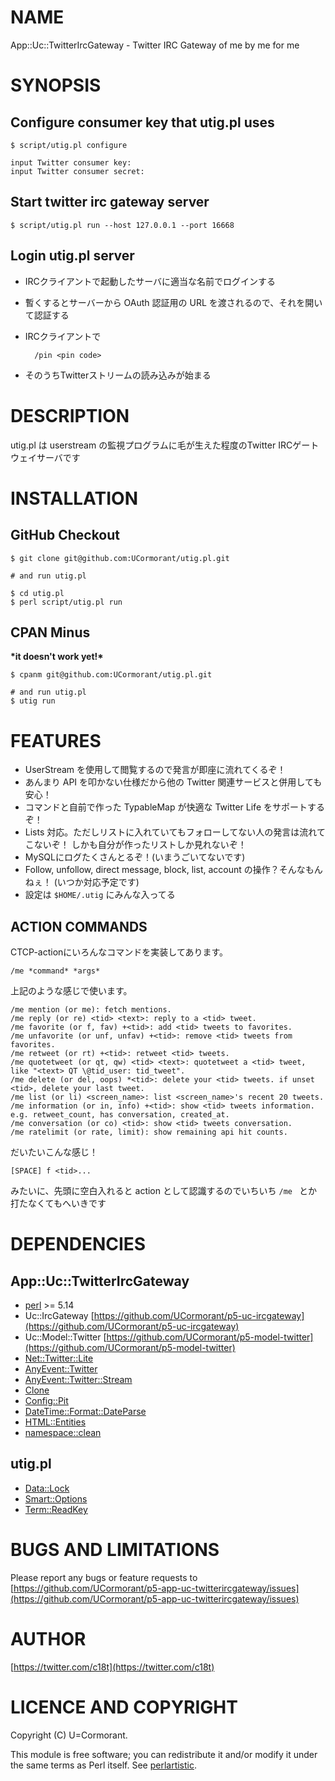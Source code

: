 # NAME

App::Uc::TwitterIrcGateway - Twitter IRC Gateway of me by me for me

# SYNOPSIS

## Configure consumer key that utig.pl uses

    $ script/utig.pl configure

    input Twitter consumer key:
    input Twitter consumer secret:

## Start twitter irc gateway server

    $ script/utig.pl run --host 127.0.0.1 --port 16668

## Login utig.pl server

- IRCクライアントで起動したサーバに適当な名前でログインする
- 暫くするとサーバーから OAuth 認証用の URL を渡されるので、それを開いて認証する
- IRCクライアントで

        /pin <pin code>
- そのうちTwitterストリームの読み込みが始まる

# DESCRIPTION

utig.pl は userstream の監視プログラムに毛が生えた程度のTwitter IRCゲートウェイサーバです

# INSTALLATION

## GitHub Checkout

    $ git clone git@github.com:UCormorant/utig.pl.git

    # and run utig.pl

    $ cd utig.pl
    $ perl script/utig.pl run

## CPAN Minus

__\*it doesn't work yet!\*__

    $ cpanm git@github.com:UCormorant/utig.pl.git

    # and run utig.pl
    $ utig run

# FEATURES

- UserStream を使用して閲覧するので発言が即座に流れてくるぞ！
- あんまり API を叩かない仕様だから他の Twitter 関連サービスと併用しても安心！
- コマンドと自前で作った TypableMap が快適な Twitter Life をサポートするぞ！
- Lists 対応。ただしリストに入れていてもフォローしてない人の発言は流れてこないぞ！
しかも自分が作ったリストしか見れないぞ！
- MySQLにログたくさんとるぞ！(いまうごいてないです)
- Follow, unfollow, direct message, block, list, account の操作？そんなもんねぇ！
(いつか対応予定です)
- 設定は `$HOME/.utig` にみんな入ってる

## ACTION COMMANDS

CTCP-actionにいろんなコマンドを実装してあります。

    /me *command* *args*

上記のような感じで使います。

    /me mention (or me): fetch mentions.
    /me reply (or re) <tid> <text>: reply to a <tid> tweet.
    /me favorite (or f, fav) +<tid>: add <tid> tweets to favorites.
    /me unfavorite (or unf, unfav) +<tid>: remove <tid> tweets from favorites.
    /me retweet (or rt) +<tid>: retweet <tid> tweets.
    /me quotetweet (or qt, qw) <tid> <text>: quotetweet a <tid> tweet, like "<text> QT \@tid_user: tid_tweet".
    /me delete (or del, oops) *<tid>: delete your <tid> tweets. if unset <tid>, delete your last tweet.
    /me list (or li) <screen_name>: list <screen_name>'s recent 20 tweets.
    /me information (or in, info) +<tid>: show <tid> tweets information. e.g. retweet_count, has conversation, created_at.
    /me conversation (or co) <tid>: show <tid> tweets conversation.
    /me ratelimit (or rate, limit): show remaining api hit counts.

だいたいこんな感じ！

    [SPACE] f <tid>...

みたいに、先頭に空白入れると action として認識するのでいちいち `/me ` とか打たなくてもへいきです

# DEPENDENCIES

## App::Uc::TwitterIrcGateway

- [perl](http://search.cpan.org/perldoc?perl) >= 5.14
- Uc::IrcGateway [https://github.com/UCormorant/p5-uc-ircgateway](https://github.com/UCormorant/p5-uc-ircgateway)
- Uc::Model::Twitter [https://github.com/UCormorant/p5-model-twitter](https://github.com/UCormorant/p5-model-twitter)
- [Net::Twitter::Lite](http://search.cpan.org/perldoc?Net::Twitter::Lite)
- [AnyEvent::Twitter](http://search.cpan.org/perldoc?AnyEvent::Twitter)
- [AnyEvent::Twitter::Stream](http://search.cpan.org/perldoc?AnyEvent::Twitter::Stream)
- [Clone](http://search.cpan.org/perldoc?Clone)
- [Config::Pit](http://search.cpan.org/perldoc?Config::Pit)
- [DateTime::Format::DateParse](http://search.cpan.org/perldoc?DateTime::Format::DateParse)
- [HTML::Entities](http://search.cpan.org/perldoc?HTML::Entities)
- [namespace::clean](http://search.cpan.org/perldoc?namespace::clean)

## utig.pl

- [Data::Lock](http://search.cpan.org/perldoc?Data::Lock)
- [Smart::Options](http://search.cpan.org/perldoc?Smart::Options)
- [Term::ReadKey](http://search.cpan.org/perldoc?Term::ReadKey)

# BUGS AND LIMITATIONS

Please report any bugs or feature requests to
[https://github.com/UCormorant/p5-app-uc-twitterircgateway/issues](https://github.com/UCormorant/p5-app-uc-twitterircgateway/issues)

# AUTHOR

[https://twitter.com/c18t](https://twitter.com/c18t)

# LICENCE AND COPYRIGHT

Copyright (C) U=Cormorant.

This module is free software; you can redistribute it and/or
modify it under the same terms as Perl itself. See [perlartistic](http://search.cpan.org/perldoc?perlartistic).
